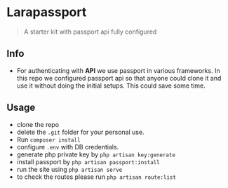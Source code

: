 # Larapassport

> A starter kit with passport api fully configured

## Info

-   For authenticating with **API** we use passport in various frameworks. In this repo we configured passport api so that anyone could clone it and use it without doing the initial setups. This could save some time.

## Usage

-   clone the repo
-   delete the `.git` folder for your personal use.
-   Run `composer install`
-   configure `.env` with DB credentials.
-   generate php private key by `php artisan key:generate`
-   install passport by `php artisan passport:install`
-   run the site using `php artisan serve`
-   to check the routes please run `php artisan route:list`
